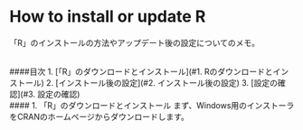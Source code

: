 # How to install or update R
「R」のインストールの方法やアップデート後の設定についてのメモ。

<br />
####目次
1. [「R」のダウンロードとインストール](#1. Rのダウンロードとインストール)
2. [インストール後の設定](#2. インストール後の設定)
3. [設定の確認](#3. 設定の確認)

<br />
#### <a name = "1. Rのダウンロードとインストール">1. 「R」のダウンロードとインストール
まず、Windows用のインストーラをCRANのホームページからダウンロードします。
